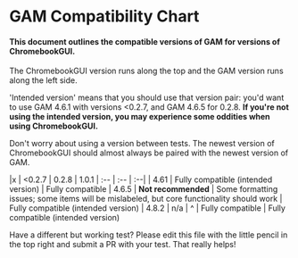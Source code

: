 # GAM Compatibility Chart
#### This document outlines the compatible versions of GAM for versions of ChromebookGUI.
The ChromebookGUI version runs along the top and the GAM version runs along the left side.

'Intended version' means that you should use that version pair: you'd want to use GAM 4.6.1 with versions <0.2.7, and GAM 4.6.5 for 0.2.8. **If you're not using the intended version, you may experience some oddities when using ChromebookGUI.**

Don't worry about using a version between tests. The newest version of ChromebookGUI should almost always be paired with the newest version of GAM.

 |x | <0.2.7 | 0.2.8 | 1.0.1
| :-- | :-- | :--|
| 4.61 | Fully compatible (intended version) | Fully compatible
| 4.6.5 | **Not recommended** \| Some formatting issues; some items will be mislabeled, but core functionality should work | Fully compatible (intended version)
| 4.8.2 | n/a | ^ | Fully compatible | Fully compatible (intended version)


Have a different but working test? Please edit this file with the little pencil in the top right and submit a PR with your test. That really helps!
